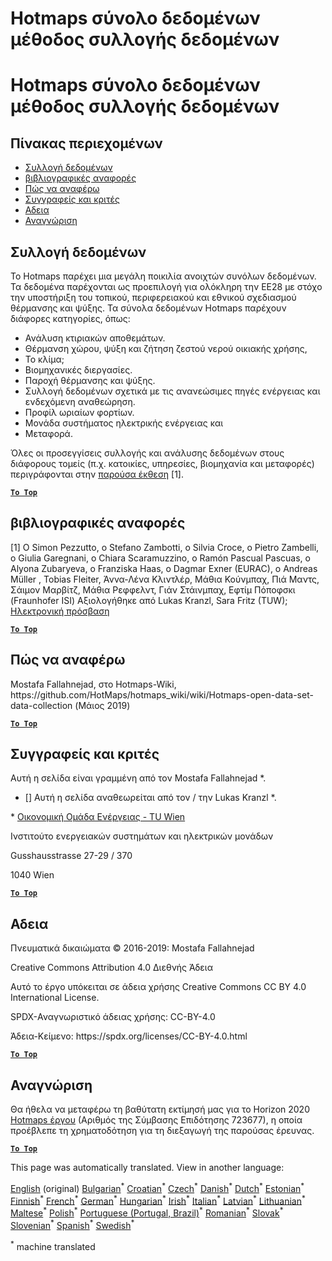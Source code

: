 <h1> <a class="anchor" id="hotmaps-data-set-method-of-data-collection" href="#hotmaps-data-set-method-of-data-collection"><i class="fa fa-link"></i></a> Hotmaps σύνολο δεδομένων μέθοδος συλλογής δεδομένων </h1><h1> <a class="anchor" id="hotmaps-data-set-method-of-data-collection" href="#hotmaps-data-set-method-of-data-collection"><i class="fa fa-link"></i></a> Hotmaps σύνολο δεδομένων μέθοδος συλλογής δεδομένων </h1><h2> <a class="anchor" id="table-of-contents" href="#table-of-contents"><i class="fa fa-link"></i></a> Πίνακας περιεχομένων </h2><ul><li> <a href="#data-collection">Συλλογή δεδομένων</a> </li><li> <a href="#references">βιβλιογραφικές αναφορές</a> </li><li> <a href="#how-to-cite">Πώς να αναφέρω</a> </li><li> <a href="#authors-and-reviewers">Συγγραφείς και κριτές</a> </li><li> <a href="#license">Αδεια</a> </li><li> <a href="#acknowledgement">Αναγνώριση</a> </li></ul><h2> <a class="anchor" id="data-collection" href="#data-collection"><i class="fa fa-link"></i></a> Συλλογή δεδομένων </h2><p> Το Hotmaps παρέχει μια μεγάλη ποικιλία ανοιχτών συνόλων δεδομένων. Τα δεδομένα παρέχονται ως προεπιλογή για ολόκληρη την ΕΕ28 με στόχο την υποστήριξη του τοπικού, περιφερειακού και εθνικού σχεδιασμού θέρμανσης και ψύξης. Τα σύνολα δεδομένων Hotmaps παρέχουν διάφορες κατηγορίες, όπως: </p><ul><li> Ανάλυση κτιριακών αποθεμάτων. </li><li> Θέρμανση χώρου, ψύξη και ζήτηση ζεστού νερού οικιακής χρήσης, </li><li> Το κλίμα; </li><li> Βιομηχανικές διεργασίες. </li><li> Παροχή θέρμανσης και ψύξης. </li><li> Συλλογή δεδομένων σχετικά με τις ανανεώσιμες πηγές ενέργειας και ενδεχόμενη αναθεώρηση. </li><li> Προφίλ ωριαίων φορτίων. </li><li> Μονάδα συστήματος ηλεκτρικής ενέργειας και </li><li> Μεταφορά. </li></ul><p> Όλες οι προσεγγίσεις συλλογής και ανάλυσης δεδομένων στους διάφορους τομείς (π.χ. κατοικίες, υπηρεσίες, βιομηχανία και μεταφορές) περιγράφονται στην <a href="https://www.hotmaps-project.eu/wp-content/uploads/2018/03/D2.3-Hotmaps_for-upload_revised-final_.pdf">παρούσα έκθεση</a> [1]. </p><p><ins> <code><strong><a href="#table-of-contents">To Top</a></strong></code> </ins> </p><h2> <a class="anchor" id="references" href="#references"><i class="fa fa-link"></i></a> βιβλιογραφικές αναφορές </h2><p> [1] Ο Simon Pezzutto, ο Stefano Zambotti, ο Silvia Croce, ο Pietro Zambelli, ο Giulia Garegnani, ο Chiara Scaramuzzino, ο Ramón Pascual Pascuas, ο Alyona Zubaryeva, ο Franziska Haas, ο Dagmar Exner (EURAC), ο Andreas Müller , Tobias Fleiter, Άννα-Λένα Κλιντλέρ, Μάθια Κούνμπαχ, Πιά Μαντς, Σάιμον Μαρβίτζ, Μάθια Ρεφφελντ, Γιάν Στάινμπαχ, Εφτίμ Πόποφσκι (Fraunhofer ISI) Αξιολογήθηκε από Lukas Kranzl, Sara Fritz (TUW); <a href="https://www.hotmaps-project.eu/wp-content/uploads/2018/03/D2.3-Hotmaps_for-upload_revised-final_.pdf">Ηλεκτρονική πρόσβαση</a> </p><p><ins> <code><strong><a href="#table-of-contents">To Top</a></strong></code> </ins> </p><h2> <a class="anchor" id="how-to-cite" href="#how-to-cite"><i class="fa fa-link"></i></a> Πώς να αναφέρω </h2><p> Mostafa Fallahnejad, στο Hotmaps-Wiki, https://github.com/HotMaps/hotmaps_wiki/wiki/Hotmaps-open-data-set-data-collection (Μάιος 2019) </p><p><ins> <code><strong><a href="#table-of-contents">To Top</a></strong></code> </ins> </p><h2> <a class="anchor" id="authors-and-reviewers" href="#authors-and-reviewers"><i class="fa fa-link"></i></a> Συγγραφείς και κριτές </h2><p> Αυτή η σελίδα είναι γραμμένη από τον Mostafa Fallahnejad *. </p><ul><li> [] Αυτή η σελίδα αναθεωρείται από τον / την Lukas Kranzl *. </li></ul><p> * <a href="https://eeg.tuwien.ac.at/">Οικονομική Ομάδα Ενέργειας - TU Wien</a> </p><p> Ινστιτούτο ενεργειακών συστημάτων και ηλεκτρικών μονάδων </p><p> Gusshausstrasse 27-29 / 370 </p><p> 1040 Wien </p><p><ins> <code><strong><a href="#table-of-contents">To Top</a></strong></code> </ins> </p><h2> <a class="anchor" id="license" href="#license"><i class="fa fa-link"></i></a> Αδεια </h2><p> Πνευματικά δικαιώματα © 2016-2019: Mostafa Fallahnejad </p><p> Creative Commons Attribution 4.0 Διεθνής Άδεια </p><p> Αυτό το έργο υπόκειται σε άδεια χρήσης Creative Commons CC BY 4.0 International License. </p><p> SPDX-Αναγνωριστικό άδειας χρήσης: CC-BY-4.0 </p><p> Άδεια-Κείμενο: https://spdx.org/licenses/CC-BY-4.0.html </p><p><ins> <code><strong><a href="#table-of-contents">To Top</a></strong></code> </ins> </p><h2> <a class="anchor" id="acknowledgement" href="#acknowledgement"><i class="fa fa-link"></i></a> Αναγνώριση </h2><p> Θα ήθελα να μεταφέρω τη βαθύτατη εκτίμησή μας για το Horizon 2020 <a href="https://www.hotmaps-project.eu">Hotmaps έργου</a> (Αριθμός της Σύμβασης Επιδότησης 723677), η οποία προέβλεπε τη χρηματοδότηση για τη διεξαγωγή της παρούσας έρευνας. </p><p><ins> <code><strong><a href="#table-of-contents">To Top</a></strong></code> </ins> </p>
<!--- THIS IS A SUPER UNIQUE IDENTIFIER -->

This page was automatically translated. View in another language:

[English](../en/Hotmaps-data-set-method-of-data-collection) (original) [Bulgarian](../bg/Hotmaps-data-set-method-of-data-collection)<sup>\*</sup> [Croatian](../hr/Hotmaps-data-set-method-of-data-collection)<sup>\*</sup> [Czech](../cs/Hotmaps-data-set-method-of-data-collection)<sup>\*</sup> [Danish](../da/Hotmaps-data-set-method-of-data-collection)<sup>\*</sup> [Dutch](../nl/Hotmaps-data-set-method-of-data-collection)<sup>\*</sup> [Estonian](../et/Hotmaps-data-set-method-of-data-collection)<sup>\*</sup> [Finnish](../fi/Hotmaps-data-set-method-of-data-collection)<sup>\*</sup> [French](../fr/Hotmaps-data-set-method-of-data-collection)<sup>\*</sup> [German](../de/Hotmaps-data-set-method-of-data-collection)<sup>\*</sup>  [Hungarian](../hu/Hotmaps-data-set-method-of-data-collection)<sup>\*</sup> [Irish](../ga/Hotmaps-data-set-method-of-data-collection)<sup>\*</sup> [Italian](../it/Hotmaps-data-set-method-of-data-collection)<sup>\*</sup> [Latvian](../lv/Hotmaps-data-set-method-of-data-collection)<sup>\*</sup> [Lithuanian](../lt/Hotmaps-data-set-method-of-data-collection)<sup>\*</sup> [Maltese](../mt/Hotmaps-data-set-method-of-data-collection)<sup>\*</sup> [Polish](../pl/Hotmaps-data-set-method-of-data-collection)<sup>\*</sup> [Portuguese (Portugal, Brazil)](../pt/Hotmaps-data-set-method-of-data-collection)<sup>\*</sup> [Romanian](../ro/Hotmaps-data-set-method-of-data-collection)<sup>\*</sup> [Slovak](../sk/Hotmaps-data-set-method-of-data-collection)<sup>\*</sup> [Slovenian](../sl/Hotmaps-data-set-method-of-data-collection)<sup>\*</sup> [Spanish](../es/Hotmaps-data-set-method-of-data-collection)<sup>\*</sup> [Swedish](../sv/Hotmaps-data-set-method-of-data-collection)<sup>\*</sup> 

<sup>\*</sup> machine translated
